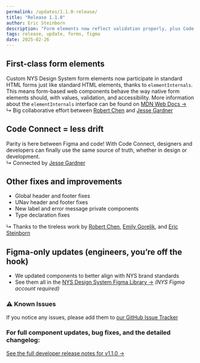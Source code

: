 ```yaml
---
permalink: /updates/1.1.0-release/
title: "Release 1.1.0"
author: Eric Steinborn
description: "Form elements now reflect validation properly, plus Code Connect between Figma and code."
tags: release, update, forms, figma
date: 2025-02-26
---
```


## First-class form elements
Custom NYS Design System form elements now participate in standard HTML forms just like standard HTML elements, thanks to `elementInternals`. This means form-based web components behave the way native form elements should, with values, validation, and accessibility. More information about the `elementInternals` interface can be found on [MDN Web Docs →](https://developer.mozilla.org/en-US/docs/Web/API/ElementInternals)  
↳ Big collaborative effort between [Robert Chen](https://github.com/novacat35) and [Jesse Gardner](https://github.com/plasticmind)

## Code Connect = less drift
Parity is here between Figma and code! With Code Connect, designers and developers can finally use the same source of truth, whether in design or development.  
↳ Connected by [Jesse Gardner](https://github.com/plasticmind)

## Other fixes and improvements
- Global header and footer fixes  
- UNav header and footer fixes  
- New label and error message private components  
- Type declaration fixes  

↳ Thanks to the tireless work by [Robert Chen](https://github.com/novacat35), [Emily Gorelik](https://github.com/emilygorelik), and [Eric Steinborn](https://github.com/esteinborn)  

## Figma-only updates (engineers, you’re off the hook)
- We updated components to better align with NYS brand standards
- See them all in the [NYS Design System Figma Library →](https://www.figma.com/design/U2QpuSUXRTxbgG64Fzi9bu/%F0%9F%92%A0-NYS-Design-System?m=auto&node-id=51-1514&t=yyjzhjNruCYHdAEB-1) *(NYS Figma account required)*

### ⚠️ Known Issues
If you notice any issues, please add them to [our GitHub Issue Tracker](https://github.com/ITS-HCD/nysds/issues)  

### For full component updates, bug fixes, and the detailed changelog:  
[See the full developer release notes for v1.1.0 →](https://github.com/ITS-HCD/nysds/releases/tag/v1.1.0 "https://github.com/its-hcd/nysds/releases/tag/v1.1.0")
